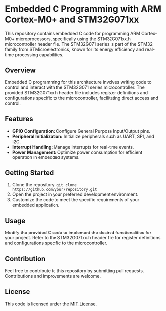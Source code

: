 # Embedded C Programming with ARM Cortex-M0+ and STM32G071xx

This repository contains embedded C code for programming ARM Cortex-M0+ microprocessors, specifically using the STM32G071xx.h microcontroller header file. The STM32G071 series is part of the STM32 family from STMicroelectronics, known for its energy efficiency and real-time processing capabilities.

## Overview

Embedded C programming for this architecture involves writing code to control and interact with the STM32G071 series microcontroller. The provided STM32G071xx.h header file includes register definitions and configurations specific to the microcontroller, facilitating direct access and control.

## Features

- **GPIO Configuration:** Configure General Purpose Input/Output pins.
- **Peripheral Initialization:** Initialize peripherals such as UART, SPI, and I2C.
- **Interrupt Handling:** Manage interrupts for real-time events.
- **Power Management:** Optimize power consumption for efficient operation in embedded systems.

## Getting Started

1. Clone the repository: `git clone https://github.com/your/repository.git`
2. Open the project in your preferred development environment.
3. Customize the code to meet the specific requirements of your embedded application.

## Usage

Modify the provided C code to implement the desired functionalities for your project. Refer to the STM32G071xx.h header file for register definitions and configurations specific to the microcontroller.

## Contribution

Feel free to contribute to this repository by submitting pull requests. Contributions and improvements are welcome.

## License

This code is licensed under the [MIT License](LICENSE).

